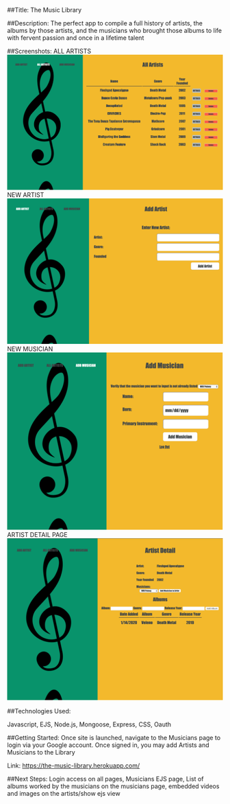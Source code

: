 ##Title:
The Music Library

##Description:
 The perfect app to compile a full history of artists, the albums by those artists, and the musicians who brought those albums to life with fervent passion and once in a lifetime talent

 ##Screenshots:
 ALL ARTISTS
 ![Alt text](/public/images/artists.png?raw=true "All Artists Page")
 NEW ARTIST
 ![Alt text](/public/images/newartist.png?raw=true "New Artist Page")
 NEW MUSICIAN
 ![Alt text](/public/images/newmusician.png?raw=true "New Musician Page")
ARTIST DETAIL PAGE
 ![Alt text](/public/images/artistdetail.png?raw=true "Artist Detail Page")


 ##Technologies Used:

 Javascript, EJS, Node.js, Mongoose, Express, CSS, Oauth

 ##Getting Started:
 Once site is launched, navigate to the Musicians page to login via your Google account. Once signed in, you may add Artists and Musicians to the Library

 Link: https://the-music-library.herokuapp.com/

 ##Next Steps:
 Login access on all pages, Musicians EJS page, List of albums worked by the musicians on the musicians page, embedded videos and images on the artists/show ejs view

